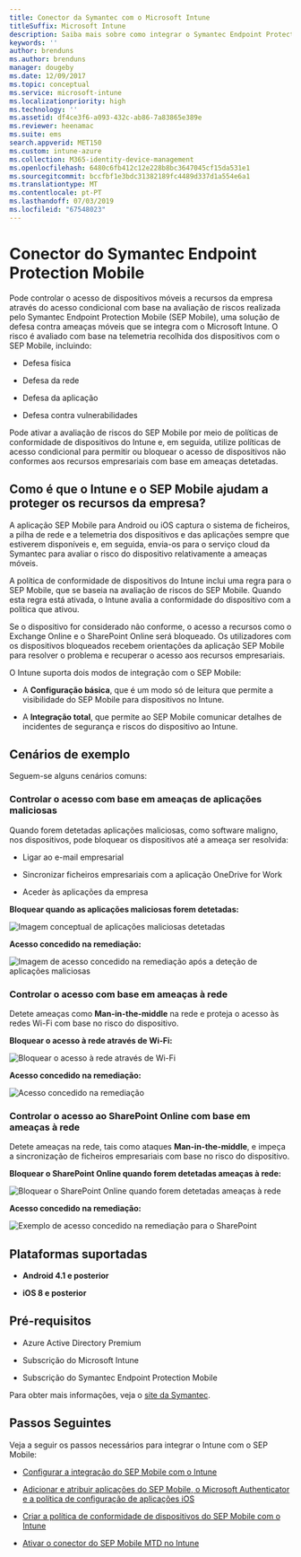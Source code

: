 ```yaml
---
title: Conector da Symantec com o Microsoft Intune
titleSuffix: Microsoft Intune
description: Saiba mais sobre como integrar o Symantec Endpoint Protection Mobile para controlar o acesso de dispositivos móveis aos seus recursos empresariais.
keywords: ''
author: brenduns
ms.author: brenduns
manager: dougeby
ms.date: 12/09/2017
ms.topic: conceptual
ms.service: microsoft-intune
ms.localizationpriority: high
ms.technology: ''
ms.assetid: df4ce3f6-a093-432c-ab86-7a83865e389e
ms.reviewer: heenamac
ms.suite: ems
search.appverid: MET150
ms.custom: intune-azure
ms.collection: M365-identity-device-management
ms.openlocfilehash: 6480c6fb412c12e228b8bc3647045cf15da531e1
ms.sourcegitcommit: bccfbf1e3bdc31382189fc4489d337d1a554e6a1
ms.translationtype: MT
ms.contentlocale: pt-PT
ms.lasthandoff: 07/03/2019
ms.locfileid: "67548023"
---
```

# <a name="symantec-endpoint-protection-mobile-connector"></a>Conector do Symantec Endpoint Protection Mobile

Pode controlar o acesso de dispositivos móveis a recursos da empresa através do acesso condicional com base na avaliação de riscos realizada pelo Symantec Endpoint Protection Mobile (SEP Mobile), uma solução de defesa contra ameaças móveis que se integra com o Microsoft Intune. O risco é avaliado com base na telemetria recolhida dos dispositivos com o SEP Mobile, incluindo:

- Defesa física

- Defesa da rede

- Defesa da aplicação

- Defesa contra vulnerabilidades

Pode ativar a avaliação de riscos do SEP Mobile por meio de políticas de conformidade de dispositivos do Intune e, em seguida, utilize políticas de acesso condicional para permitir ou bloquear o acesso de dispositivos não conformes aos recursos empresariais com base em ameaças detetadas.

## <a name="how-do-intune-and-sep-mobile-help-protect-your-company-resources"></a>Como é que o Intune e o SEP Mobile ajudam a proteger os recursos da empresa?

A aplicação SEP Mobile para Android ou iOS captura o sistema de ficheiros, a pilha de rede e a telemetria dos dispositivos e das aplicações sempre que estiverem disponíveis e, em seguida, envia-os para o serviço cloud da Symantec para avaliar o risco do dispositivo relativamente a ameaças móveis.

A política de conformidade de dispositivos do Intune inclui uma regra para o SEP Mobile, que se baseia na avaliação de riscos do SEP Mobile. Quando esta regra está ativada, o Intune avalia a conformidade do dispositivo com a política que ativou.

Se o dispositivo for considerado não conforme, o acesso a recursos como o Exchange Online e o SharePoint Online será bloqueado. Os utilizadores com os dispositivos bloqueados recebem orientações da aplicação SEP Mobile para resolver o problema e recuperar o acesso aos recursos empresariais.

O Intune suporta dois modos de integração com o SEP Mobile:

- A **Configuração básica**, que é um modo só de leitura que permite a visibilidade do SEP Mobile para dispositivos no Intune.

- A **Integração total**, que permite ao SEP Mobile comunicar detalhes de incidentes de segurança e riscos do dispositivo ao Intune.

## <a name="sample-scenarios"></a>Cenários de exemplo

Seguem-se alguns cenários comuns:

### <a name="control-access-based-on-threats-from-malicious-apps"></a>Controlar o acesso com base em ameaças de aplicações maliciosas

Quando forem detetadas aplicações maliciosas, como software maligno, nos dispositivos, pode bloquear os dispositivos até a ameaça ser resolvida:

- Ligar ao e-mail empresarial

- Sincronizar ficheiros empresariais com a aplicação OneDrive for Work

- Aceder às aplicações da empresa

**Bloquear quando as aplicações maliciosas forem detetadas:**

![Imagem conceptual de aplicações maliciosas detetadas](./media/symantec-arch-1.png)

**Acesso concedido na remediação:**

![Imagem de acesso concedido na remediação após a deteção de aplicações maliciosas](./media/symantec-arch-2.png)

### <a name="control-access-based-on-threat-to-network"></a>Controlar o acesso com base em ameaças à rede

Detete ameaças como **Man-in-the-middle** na rede e proteja o acesso às redes Wi-Fi com base no risco do dispositivo.

**Bloquear o acesso à rede através de Wi-Fi:**

![Bloquear o acesso à rede através de Wi-Fi](./media/symantec-arch-3.png)

**Acesso concedido na remediação:**

![Acesso concedido na remediação](./media/symantec-arch-4.png)

### <a name="control-access-to-sharepoint-online-based-on-threat-to-network"></a>Controlar o acesso ao SharePoint Online com base em ameaças à rede

Detete ameaças na rede, tais como ataques **Man-in-the-middle**, e impeça a sincronização de ficheiros empresariais com base no risco do dispositivo.

**Bloquear o SharePoint Online quando forem detetadas ameaças à rede:**

![Bloquear o SharePoint Online quando forem detetadas ameaças à rede](./media/symantec-arch-5.png)

**Acesso concedido na remediação:**

![Exemplo de acesso concedido na remediação para o SharePoint](./media/symantec-arch-6.png)

## <a name="supported-platforms"></a>Plataformas suportadas

- **Android 4.1 e posterior**

- **iOS 8 e posterior**

## <a name="pre-requisites"></a>Pré-requisitos

- Azure Active Directory Premium

- Subscrição do Microsoft Intune

- Subscrição do Symantec Endpoint Protection Mobile

Para obter mais informações, veja o [site da Symantec](https://www.skycure.com/skycure-microsoft-integration/).

## <a name="next-steps"></a>Passos Seguintes

Veja a seguir os passos necessários para integrar o Intune com o SEP Mobile:

- [Configurar a integração do SEP Mobile com o Intune](skycure-mtd-connector-integration.md)

- [Adicionar e atribuir aplicações do SEP Mobile, o Microsoft Authenticator e a política de configuração de aplicações iOS](mtd-apps-ios-app-configuration-policy-add-assign.md)

- [Criar a política de conformidade de dispositivos do SEP Mobile com o Intune](mtd-device-compliance-policy-create.md)

- [Ativar o conector do SEP Mobile MTD no Intune](mtd-connector-enable.md)
